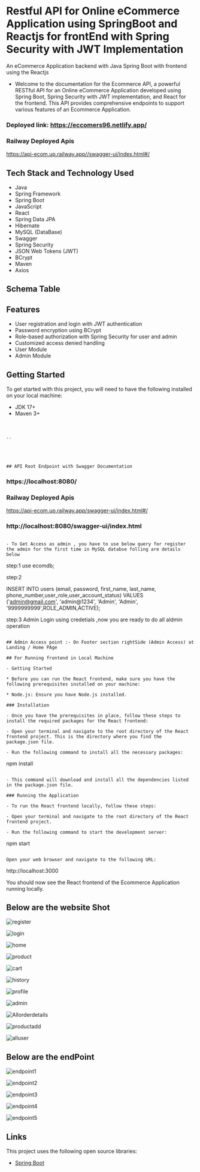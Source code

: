 # Restful API for Online eCommerce Application using SpringBoot and Reactjs for frontEnd with Spring Security with JWT Implementation

An eCommerce Application backend with Java Spring Boot with frontend using the Reactjs

- Welcome to the documentation for the Ecommerce API, a powerful RESTful API for an Online eCommerce Application developed using Spring Boot, Spring Security with JWT implementation, and React for the frontend. This API provides comprehensive endpoints to support various features of an Ecommerce Application.

### Deployed link: https://eccomers96.netlify.app/

###  Railway Deployed Apis
https://api-ecom.up.railway.app//swagger-ui/index.html#/

## Tech Stack and Technology Used

- Java
- Spring Framework
- Spring Boot
- JavaScript
- React
- Spring Data JPA
- Hibernate
- MySQL (DataBase)
- Swagger
- Spring Security
- JSON Web Tokens (JWT)
- BCrypt
- Maven
- Axios

## Schema Table


## Features

- User registration and login with JWT authentication
- Password encryption using BCrypt
- Role-based authorization with Spring Security for user and admin
- Customized access denied handling
- User Module
- Admin Module

## Getting Started

To get started with this project, you will need to have the following installed on your local machine:

- JDK 17+
- Maven 3+

```



``




## API Root Endpoint with Swagger Documentation

```
### https://localhost:8080/

###  Railway Deployed Apis
https://api-ecom.up.railway.app/swagger-ui/index.html#/
### http://localhost:8080/swagger-ui/index.html
```

- To Get Access as admin , you have to use below query for register the admin for the first time in MySQL databse folling are details below

```
step:1
use ecomdb;

step:2

INSERT INTO users (email, password, first_name, last_name, phone_number,user_role,user_account_status)
VALUES ('admin@gmail.com', 'admin@1234', 'Admin', 'Admin', '9999999999',ROLE_ADMIN,ACTIVE);

step:3
Admin Login using credetials ,now you are ready to do all aldmin operation

```

## Admin Access point :- On Footer section rightSide (Admin Access) at Landing / Home PAge

## For Running frontend in Local Machine

- Getting Started

* Before you can run the React frontend, make sure you have the following prerequisites installed on your machine:

* Node.js: Ensure you have Node.js installed.

### Installation

- Once you have the prerequisites in place, follow these steps to install the required packages for the React frontend:

- Open your terminal and navigate to the root directory of the React frontend project. This is the directory where you find the package.json file.

- Run the following command to install all the necessary packages:

```
npm install
```

- This command will download and install all the dependencies listed in the package.json file.

### Running the Application

- To run the React frontend locally, follow these steps:

- Open your terminal and navigate to the root directory of the React frontend project.

- Run the following command to start the development server:

```
npm start
```

Open your web browser and navigate to the following URL:

```
http://localhost:3000


You should now see the React frontend of the Ecommerce Application running locally.

## Below are the website Shot
![register](https://github.com/Vivekgupta96/eCommerce-Application/assets/119284680/a190a275-8f04-423e-95da-d394c5a035e4)

![login](https://github.com/Vivekgupta96/eCommerce-Application/assets/119284680/46d7e173-11c6-44fd-a4b1-00e6ae64717e)

![home](https://github.com/Vivekgupta96/eCommerce-Application/assets/119284680/1f38ba7d-bb1d-43a4-a35d-88fd3746c537)

![product](https://github.com/Vivekgupta96/eCommerce-Application/assets/119284680/bfa23279-c7a0-4466-998e-4c61942e29a8)

![cart](https://github.com/Vivekgupta96/eCommerce-Application/assets/119284680/412d1734-dc1f-4f53-bf6a-f598ebc636c2)


![history](https://github.com/Vivekgupta96/eCommerce-Application/assets/119284680/7b96800a-2b87-4d22-96b6-223964d708c3)

![profile](https://github.com/Vivekgupta96/eCommerce-Application/assets/119284680/dc3b9dcc-89e1-461a-842c-d14ba6b1b020)

![admin](https://github.com/Vivekgupta96/eCommerce-Application/assets/119284680/6bdbd598-8130-4e3f-b988-258ae8185f82)

![Allorderdetails](https://github.com/Vivekgupta96/eCommerce-Application/assets/119284680/4f2236b6-85c4-405a-98e2-b9ca3cd17b8e)

![productadd](https://github.com/Vivekgupta96/eCommerce-Application/assets/119284680/a37f175f-eebf-41b4-abd2-50b6e9826437)

![alluser](https://github.com/Vivekgupta96/eCommerce-Application/assets/119284680/0c4710a8-b9db-4827-954c-603285b318d5)


## Below are the endPoint
![endpoint1](https://github.com/Vivekgupta96/eCommerce-Application/assets/119284680/984456e4-fc64-4c8b-b38e-cb681ec49cb6)

![endpoint2](https://github.com/Vivekgupta96/eCommerce-Application/assets/119284680/f390583b-d608-4f2e-af85-868441bb3981)

![endpoint3](https://github.com/Vivekgupta96/eCommerce-Application/assets/119284680/02afbb69-96f6-4cd6-84cc-9baf595e9da9)

![endpoint4](https://github.com/Vivekgupta96/eCommerce-Application/assets/119284680/743fa282-f9b0-4ad3-a6a7-f064649fb494)

![endpoint5](https://github.com/Vivekgupta96/eCommerce-Application/assets/119284680/27ce182d-05f5-4260-a2ab-a59485a8788a)

## Links

This project uses the following open source libraries:

- [Spring Boot](https://spring.io/projects/spring-boot)
